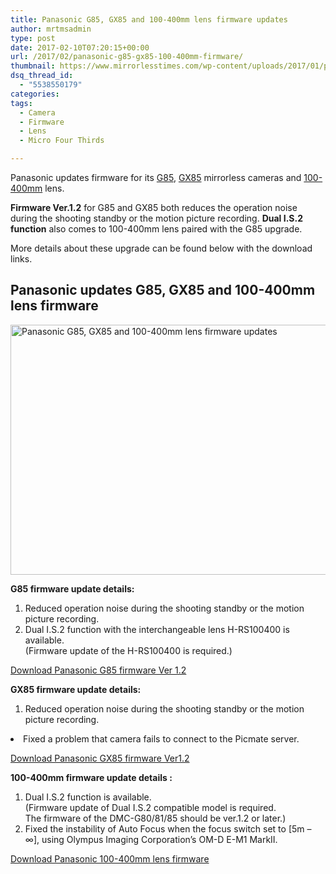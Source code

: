 ```yaml
---
title: Panasonic G85, GX85 and 100-400mm lens firmware updates
author: mrtmsadmin
type: post
date: 2017-02-10T07:20:15+00:00
url: /2017/02/panasonic-g85-gx85-100-400mm-firmware/
thumbnail: https://www.mirrorlesstimes.com/wp-content/uploads/2017/01/panasonic-lumix-gx850-front.jpg
dsq_thread_id:
  - "5538550179"
categories:
tags:
  - Camera
  - Firmware
  - Lens
  - Micro Four Thirds

---
```

Panasonic updates firmware for its [G85][1], [GX85][2] mirrorless cameras and [100-400mm][3] lens.

**Firmware Ver.1.2** for G85 and GX85 both reduces the operation noise during the shooting standby or the motion picture recording. **Dual I.S.2 function** also comes to 100-400mm lens paired with the G85 upgrade.

More details about these upgrade can be found below with the download links.<!--more-->

## Panasonic updates G85, GX85 and 100-400mm lens firmware

[<img class="aligncenter wp-image-974 size-full" title="Panasonic G85, GX85 and 100-400mm lens firmware updates" src="https://i0.wp.com/www.mirrorlesstimes.com/wp-content/uploads/2017/02/panasonic-gx85.jpg?resize=600%2C400&#038;ssl=1" alt="Panasonic G85, GX85 and 100-400mm lens firmware updates" width="600" height="400" srcset="https://i0.wp.com/www.mirrorlesstimes.com/wp-content/uploads/2017/02/panasonic-gx85.jpg?w=900&ssl=1 900w, https://i0.wp.com/www.mirrorlesstimes.com/wp-content/uploads/2017/02/panasonic-gx85.jpg?resize=300%2C200&ssl=1 300w, https://i0.wp.com/www.mirrorlesstimes.com/wp-content/uploads/2017/02/panasonic-gx85.jpg?resize=768%2C512&ssl=1 768w, https://i0.wp.com/www.mirrorlesstimes.com/wp-content/uploads/2017/02/panasonic-gx85.jpg?resize=180%2C120&ssl=1 180w" sizes="(max-width: 600px) 100vw, 600px" data-recalc-dims="1" />][4]

**G85 firmware update details:**

  1. Reduced operation noise during the shooting standby or the motion picture recording.
  2. Dual I.S.2 function with the interchangeable lens H-RS100400 is available.  
    (Firmware update of the H-RS100400 is required.)

<a href="http://av.jpn.support.panasonic.com/support/global/cs/dsc/download/fts/dl/g80_g81_g85.html" target="_blank" rel="nofollow">Download Panasonic G85 firmware Ver 1.2</a>

**GX85 firmware update details:**

  1. Reduced operation noise during the shooting standby or the motion picture recording.
<li class="mt04">
  Fixed a problem that camera fails to connect to the Picmate server.
</li>

<a href="http://av.jpn.support.panasonic.com/support/global/cs/dsc/download/fts/dl/gx80_gx85.html" target="_blank" rel="nofollow">Download Panasonic GX85 firmware Ver1.2</a>

**100-400mm firmware update details :**

  1. Dual I.S.2 function is available.  
    (Firmware update of Dual I.S.2 compatible model is required.  
    The firmware of the DMC-G80/81/85 should be ver.1.2 or later.)
  2. Fixed the instability of Auto Focus when the focus switch set to [5m – ∞], using Olympus Imaging Corporation’s OM-D E-M1 MarkII.

<a href="http://av.jpn.support.panasonic.com/support/global/cs/dsc/download/fts/dl/rs100400.html" target="_blank" rel="nofollow">Download Panasonic 100-400mm lens firmware</a>

 [1]: https://www.mirrorlesstimes.com/2016/09/panasonic-g85/
 [2]: https://www.mirrorlesstimes.com/2016/04/panasonic-lumix-dmc-gx85/
 [3]: https://www.dailycameranews.com/2015/07/panasonic-leica-dg-100-400mm-f4-6-3-and-lumix-g-25mm-f1-7-lenses-announced/
 [4]: https://i0.wp.com/www.mirrorlesstimes.com/wp-content/uploads/2017/02/panasonic-gx85.jpg?ssl=1